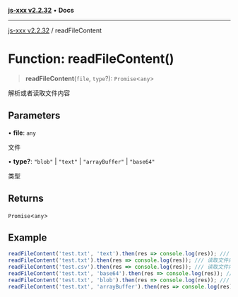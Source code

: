 [**js-xxx v2.2.32**](../README.md) • **Docs**

***

[js-xxx v2.2.32](../README.md) / readFileContent

# Function: readFileContent()

> **readFileContent**(`file`, `type`?): `Promise`\<`any`\>

解析或者读取文件内容

## Parameters

• **file**: `any`

文件

• **type?**: `"blob"` \| `"text"` \| `"arrayBuffer"` \| `"base64"`

类型

## Returns

`Promise`\<`any`\>

## Example

```ts
readFileContent('test.txt', 'text').then(res => console.log(res)); /// 读取文件内容
readFileContent('test.txt').then(res => console.log(res)); /// 读取文件内容
readFileContent('test.csv').then(res => console.log(res)); /// 读取文件内容
readFileContent('test.txt', 'base64').then(res => console.log(res)); /// 读取文件内容为 base64
readFileContent('test.txt', 'blob').then(res => console.log(res)); /// 读取文件内容为 blob
readFileContent('test.txt', 'arrayBuffer').then(res => console.log(res)); /// 读取文件内容为 arrayBuffer
```
